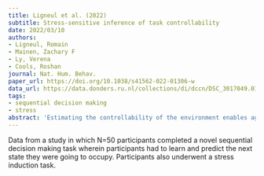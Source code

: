 ```yaml
---
title: Ligneul et al. (2022)
subtitle: Stress-sensitive inference of task controllability
date: 2022/03/10
authors:
- Ligneul, Romain
- Mainen, Zachary F
- Ly, Verena
- Cools, Roshan
journal: Nat. Hum. Behav.
paper_url: https://doi.org/10.1038/s41562-022-01306-w
data_url: https://data.donders.ru.nl/collections/di/dccn/DSC_3017049.01_905
tags:
- sequential decision making
- stress
abstract: 'Estimating the controllability of the environment enables agents to better predict upcoming events and decide when to engage controlled action selection. How does the human brain estimate controllability? Trial-by-trial analysis of choices, decision times and neural activity in an explore-and-predict task demonstrate that humans solve this problem by comparing the predictions of an actor model with those of a reduced spectator model of their environment. Neural blood oxygen level-dependent responses within striatal and medial prefrontal areas tracked the instantaneous difference in the prediction errors generated by these two statistical learning models. Blood oxygen level-dependent activity in the posterior cingulate, temporoparietal and prefrontal cortices covaried with changes in estimated controllability. Exposure to inescapable stressors biased controllability estimates downward and increased reliance on the spectator model in an anxiety-dependent fashion. Taken together, these findings provide a mechanistic account of controllability inference and its distortion by stress exposure.'
---
```


Data from a study in which N=50 participants completed a novel sequential decision making task wherein participants had to learn and predict the next state they were going to occupy. Participants also underwent a stress induction task.
